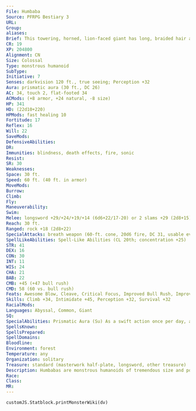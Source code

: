 ```yaml
---
File: Humbaba
Source: PFRPG Bestiary 3
URL: 
Group: 
aliases: 
Brief: This towering, horned, lion-faced giant has long, braided hair and is outfitted in various pieces of plate armor.
CR: 19
XP: 204800
Alignment: CN
Size: Colossal
Type: monstrous humanoid
SubType: 
Initiative: 7
Senses: darkvision 120 ft., true seeing; Perception +32
Aura: prismatic aura (30 ft., DC 26)
AC: 34, touch 2, flat-footed 34
ACMods: (+8 armor, +24 natural, -8 size)
HP: 341
HD: (22d10+220)
HPMods: fast healing 10
Fortitude: 17
Reflex: 16
Will: 22
SaveMods: 
DefensiveAbilities: 
DR: 
Immunities: blindness, death effects, fire, sonic
Resist: 
SR: 30
Weaknesses: 
Space: 30 ft.
Speed: 60 ft. (40 ft. in armor)
MoveMods: 
Burrow: 
Climb: 
Fly: 
Maneuverability: 
Swim: 
Melee: longsword +29/+24/+19/+14 (6d6+22/17-20) or 2 slams +29 (2d8+15)
Reach: 30 ft.
Ranged: rock +18 (2d8+22)
SpecialAttacks: breath weapon (60-ft. cone, 20d6 fire, DC 31, usable every 1d4 rounds), rock throwing (180 ft.)
SpellLikeAbilities: Spell-Like Abilities (CL 20th; concentration +25)  Constant-true seeing   3/day-greater shout (DC 23)   1/day-destruction (DC 22), earthquake (DC 23), power word stun
STR: 41
DEX: 16
CON: 30
INT: 11
WIS: 24
CHA: 21
BAB: 22
CMB: +45 (+47 bull rush)
CMD: 58 (60 vs. bull rush)
Feats: Awesome Blow, Cleave, Critical Focus, Improved Bull Rush, Improved Critical (longsword), Improved Initiative, Intimidating Prowess, Iron Will, Power Attack, Staggering Critical, Vital Strike
Skills: Climb +34, Intimidate +45, Perception +32, Survival +32
RacialMods: 
Languages: Abyssal, Common, Giant
SQ: 
SpecialAbilities: Prismatic Aura (Su) As a swift action once per day, a humbaba can activate its prismatic aura. Doing so causes brilliant light to radiate from the humbaba to a radius of 30 feet. Each round at the start of the humbaba's turn, roll 1d8 and consult the table of prismatic spray effects on page 325 of the Core Rulebook to determine the color and effect of the light (reroll results of 8). If a creature begins its turn in the prismatic aura's area, it must make the appropriate saving throw (DC 26) against that effect. Once activated, a humbaba's prismatic aura lasts for 7 rounds. The save DC is Charisma-based.
SpellsKnown: 
SpellsPrepared: 
SpellDomains: 
Bloodline: 
Environment: forest
Temperature: any
Organization: solitary
Treasure: standard (masterwork half-plate, longsword, other treasure)
Description: Humbabas are monstrous humanoids of tremendous size and power that prowl the forgotten places of the world. Although a humbaba has the body of a powerful, muscular human, its face is a twisted mockery that seems more leonine than human. They often braid portions of their manes or otherwise decorate them with skulls and weapons, and prefer to wear half-plate armor and fight with longswords.  The first humbabas were once the favored minions of the demon lord Pazuzu. In those days, humbabas had magnificent birdlike wings. But when the mightiest of the humbabas dared to attack Pazuzu in an ill-conceived attempt to claim the demon lord's throne, Pazuzu punished the entire humbaba race by stripping them of their wings and casting them into the Material Plane. There they now dwell, forever denied the skies and cursed to live lonely lives, incapable of forming even the barest of friendships or alliances with others of their kind.
Race: 
Class: 
MR: 
---
```

```dataviewjs
customJS.Statblock.printMonsterWiki(dv)
```
